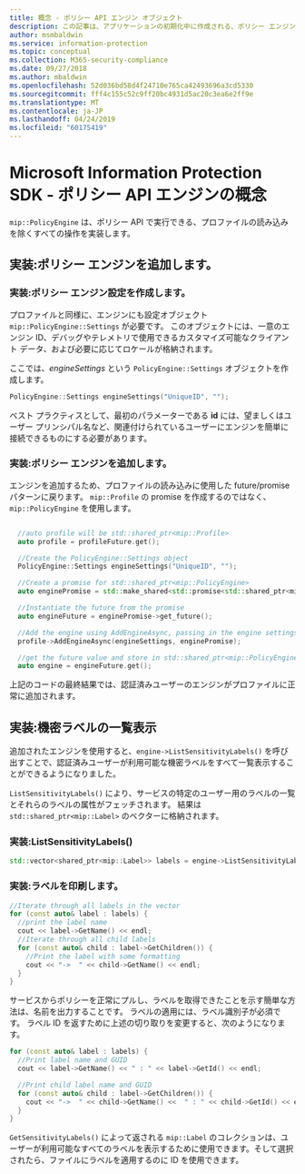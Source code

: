```yaml
---
title: 概念 - ポリシー API エンジン オブジェクト
description: この記事は、アプリケーションの初期化中に作成される、ポリシー エンジン オブジェクトの概念を理解するのに役立ちます。
author: msmbaldwin
ms.service: information-protection
ms.topic: conceptual
ms.collection: M365-security-compliance
ms.date: 09/27/2018
ms.author: mbaldwin
ms.openlocfilehash: 52d036bd58d4f24710e765ca42493696a3cd5330
ms.sourcegitcommit: fff4c155c52c9ff20bc4931d5ac20c3ea6e2ff9e
ms.translationtype: MT
ms.contentlocale: ja-JP
ms.lasthandoff: 04/24/2019
ms.locfileid: "60175419"
---
```

# <a name="microsoft-information-protection-sdk---policy-api-engine-concepts"></a>Microsoft Information Protection SDK - ポリシー API エンジンの概念

`mip::PolicyEngine` は、ポリシー API で実行できる、プロファイルの読み込みを除くすべての操作を実装します。 

## <a name="implementation-add-a-policy-engine"></a>実装:ポリシー エンジンを追加します。

### <a name="implementation-create-policy-engine-settings"></a>実装:ポリシー エンジン設定を作成します。

プロファイルと同様に、エンジンにも設定オブジェクト `mip::PolicyEngine::Settings` が必要です。 このオブジェクトには、一意のエンジン ID、デバッグやテレメトリで使用できるカスタマイズ可能なクライアント データ、および必要に応じてロケールが格納されます。

ここでは、*engineSettings* という `PolicyEngine::Settings` オブジェクトを作成します。

```cpp
PolicyEngine::Settings engineSettings("UniqueID", "");
```

ベスト プラクティスとして、最初のパラメーターである **id** には、望ましくはユーザー プリンシパル名など、関連付けられているユーザーにエンジンを簡単に接続できるものにする必要があります。

### <a name="implementation-add-the-policy-engine"></a>実装:ポリシー エンジンを追加します。

エンジンを追加するため、プロファイルの読み込みに使用した future/promise パターンに戻ります。 `mip::Profile` の promise を作成するのではなく、`mip::PolicyEngine` を使用します。

```cpp

  //auto profile will be std::shared_ptr<mip::Profile>
  auto profile = profileFuture.get();

  //Create the PolicyEngine::Settings object
  PolicyEngine::Settings engineSettings("UniqueID", "");

  //Create a promise for std::shared_ptr<mip::PolicyEngine>
  auto enginePromise = std::make_shared<std::promise<std::shared_ptr<mip::PolicyEngine>>>();

  //Instantiate the future from the promise
  auto engineFuture = enginePromise->get_future();

  //Add the engine using AddEngineAsync, passing in the engine settings and the promise
  profile->AddEngineAsync(engineSettings, enginePromise);

  //get the future value and store in std::shared_ptr<mip::PolicyEngine>
  auto engine = engineFuture.get();
```

上記のコードの最終結果では、認証済みユーザーのエンジンがプロファイルに正常に追加されます。

## <a name="implementation-list-sensitivity-labels"></a>実装:機密ラベルの一覧表示

追加されたエンジンを使用すると、`engine->ListSensitivityLabels()` を呼び出すことで、認証済みユーザーが利用可能な機密ラベルをすべて一覧表示することができるようになりました。

`ListSensitivityLabels()` により、サービスの特定のユーザー用のラベルの一覧とそれらのラベルの属性がフェッチされます。 結果は `std::shared_ptr<mip::Label>` のベクターに格納されます。

### <a name="implementation-listsensitivitylabels"></a>実装:ListSensitivityLabels()

```cpp
std::vector<shared_ptr<mip::Label>> labels = engine->ListSensitivityLabels();
```

### <a name="implementation-print-the-labels"></a>実装:ラベルを印刷します。

```cpp
//Iterate through all labels in the vector
for (const auto& label : labels) {
  //print the label name
  cout << label->GetName() << endl;
  //Iterate through all child labels
  for (const auto& child : label->GetChildren()) {
    //Print the label with some formatting
    cout << "->  " << child->GetName() << endl;
  }
}
```

サービスからポリシーを正常にプルし、ラベルを取得できたことを示す簡単な方法は、名前を出力することです。 ラベルの適用には、ラベル識別子が必須です。 ラベル ID を返すために上述の切り取りを変更すると、次のようになります。

```cpp
for (const auto& label : labels) {
  //Print label name and GUID
  cout << label->GetName() << " : " << label->GetId() << endl;

  //Print child label name and GUID
  for (const auto& child : label->GetChildren()) {    
    cout << "->  " << child->GetName() <<  " : " << child->GetId() << endl;
  }
}
```

`GetSensitivityLabels()` によって返される `mip::Label` のコレクションは、ユーザーが利用可能なすべてのラベルを表示するために使用できます。そして選択されたら、ファイルにラベルを適用するのに ID を使用できます。

